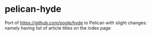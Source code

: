 pelican-hyde
============

Port of https://github.com/poole/hyde to Pelican with slight changes: namely having list of article titles on the index page
